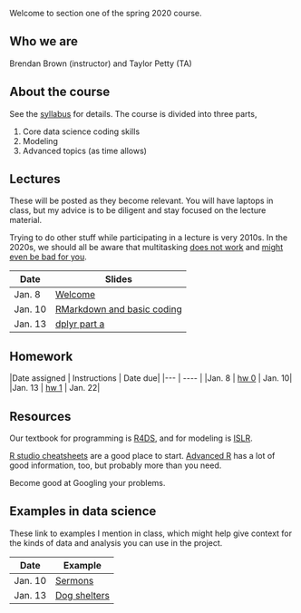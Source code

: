Welcome to section one of the spring 2020 course.

## Who we are

Brendan Brown (instructor) and 
Taylor Petty (TA)

## About the course
See the [syllabus](syllabus_stor320_1.pdf) for details. The course is divided into three parts,

1. Core data science coding skills
2. Modeling
3. Advanced topics (as time allows)




## Lectures
These will be posted as they become relevant. You will have laptops in class, but my advice is to be diligent and stay focused on the lecture material.

Trying to do other stuff while participating in a lecture is very 2010s. In the 2020s, we should all be aware that multitasking [does not work](https://www.psychologytoday.com/us/blog/creativity-without-borders/201405/the-myth-multitasking) and [might even be bad for you](https://appliedpsychologydegree.usc.edu/blog/to-multitask-or-not-to-multitask/).

|Date | Slides |
|------|-------|
|Jan. 8| [Welcome](slides_welcome.html) |
|Jan. 10| [RMarkdown and basic coding](slides_workflow.html) |
|Jan. 13| [dplyr part a](slides_dplyr_parta.html)|


## Homework


|Date assigned | Instructions | Date due|
|--- | ---- |
|Jan. 8 | [hw 0](hw0.html) | Jan. 10|
|Jan. 13 | [hw 1](hw1.Rmd) | Jan. 22|

## Resources

Our textbook for programming is [R4DS](https://r4ds.had.co.nz/), and for modeling is [ISLR](http://faculty.marshall.usc.edu/gareth-james/ISL/).

[R studio cheatsheets](https://rstudio.com/resources/cheatsheets/) are a good place to start. [Advanced R](https://adv-r.hadley.nz/) has a lot of good information, too, but probably more than you need.

Become good at Googling your problems.

## Examples in data science
These link to examples I mention in class, which might help give context for the kinds of data and analysis you can use in the project.


|Date | Example |
|------|-------|
|Jan. 10| [Sermons](https://www.pewforum.org/2019/12/16/the-digital-pulpit-a-nationwide-analysis-of-online-sermons/) |
|Jan. 13| [Dog shelters](https://pudding.cool/2019/10/shelters/) |
